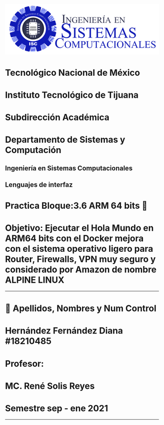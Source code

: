 ![](Images/isclogo.png)

#    Tecnológico Nacional de México
#   Instituto Tecnológico de Tijuana
#        Subdirección Académica

# Departamento de Sistemas y Computación
## Ingeniería en Sistemas Computacionales
## Lenguajes de interfaz 

# Practica Bloque:3.6 ARM 64 bits 📝
# Objetivo:  Ejecutar el Hola Mundo en ARM64 bits con el Docker mejora con el sistema operativo ligero para Router, Firewalls, VPN muy seguro y considerado por Amazon de nombre ALPINE LINUX
----

# 📝 Apellidos, Nombres y Num Control
# Hernández Fernández Diana   #18210485
   

# Profesor:
# MC. René Solis Reyes
# Semestre sep - ene 2021

-----
